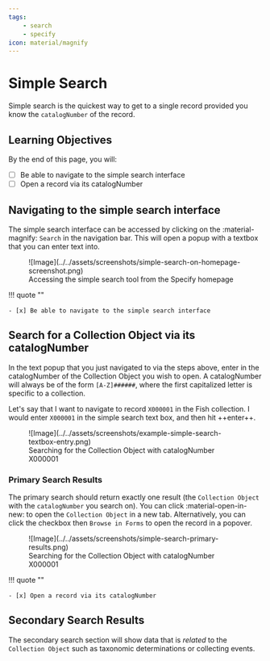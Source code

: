 ```yaml
---
tags: 
    - search
    - specify
icon: material/magnify
---
```


# Simple Search

Simple search is the quickest way to get to a single record provided you know the `catalogNumber` of the record.

## Learning Objectives

By the end of this page, you will:

- [ ] Be able to navigate to the simple search interface
- [ ] Open a record via its catalogNumber

## Navigating to the simple search interface

The simple search interface can be accessed by clicking on the :material-magnify: `Search` in the navigation bar. This will open a popup with a textbox that you can enter text into.

<figure markdown>
  ![Image](../../assets/screenshots/simple-search-on-homepage-screenshot.png)
  <figcaption>Accessing the simple search tool from the Specify homepage</figcaption>
</figure>

!!! quote ""

    - [x] Be able to navigate to the simple search interface

## Search for a Collection Object via its catalogNumber

In the text popup that you just navigated to via the steps above, enter in the catalogNumber of the Collection Object you wish to open. A catalogNumber will always be of the form `[A-Z]######`, where the first capitalized letter is specific to a collection. 

Let's say that I want to navigate to record `X000001` in the Fish collection. I would enter `X000001` in the simple search text box, and then hit ++enter++.

<figure markdown>
  ![Image](../../assets/screenshots/example-simple-search-textbox-entry.png)
  <figcaption>Searching for the Collection Object with catalogNumber X000001</figcaption>
</figure>

### Primary Search Results

The primary search should return exactly one result (the `Collection Object` with the `catalogNumber` you search on). You can click :material-open-in-new: to open the `Collection Object` in a new tab. Alternatively, you can click the checkbox then `Browse in Forms` to open the record in a popover.

<figure markdown>
  ![Image](../../assets/screenshots/simple-search-primary-results.png)
  <figcaption>Searching for the Collection Object with catalogNumber X000001</figcaption>
</figure>

!!! quote ""

    - [x] Open a record via its catalogNumber

## Secondary Search Results

The secondary search section will show data that is _related_ to the `Collection Object` such as taxonomic determinations or collecting events.
